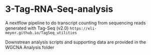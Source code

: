 # 3-Tag-RNA-Seq-analysis

A nextflow pipeline to do transcript counting from sequencing reads generated with Tag-Seq (v2.0) `https://eli-meyer.github.io/TagSeq_utilities`

Downstrean analysis scripts and supporting data are provided in the WGCNA Analysis folder
